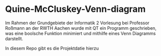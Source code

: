 # Quine-McCluskey-Venn-diagram

Im Rahmen der Grundgebiete der Informatik 2 Vorlesung bei Professor Roßmann an der RWTH Aachen wurde mit QT ein Programm geschrieben, was eine boolsche Funktion minimiert und mithilfe eines Venn Diagramms darstellt.

In diesem Repo gibt es die Projektdatie hierzu
